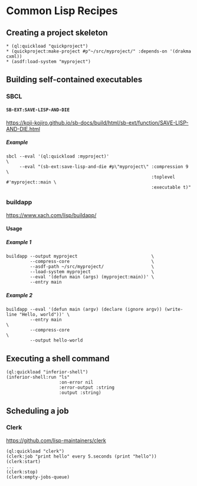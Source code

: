# Common Lisp Recipes

## Creating a project skeleton

```
* (ql:quickload "quickproject")
* (quickproject:make-project #p"~/src/myproject/" :depends-on '(drakma cxml))
* (asdf:load-system "myproject")
```

## Building self-contained executables

### SBCL

#### `SB-EXT:SAVE-LISP-AND-DIE`

https://koji-kojiro.github.io/sb-docs/build/html/sb-ext/function/SAVE-LISP-AND-DIE.html

##### Example
```
sbcl --eval '(ql:quickload :myproject)'                                            \
     --eval "(sb-ext:save-lisp-and-die #p\"myproject\" :compression 9              \
                                                       :toplevel #'myproject::main \
                                                       :executable t)"
```

### buildapp

https://www.xach.com/lisp/buildapp/

#### Usage

##### Example 1
```
buildapp --output myproject                            \
         --compress-core                               \
         --asdf-path ~/src/myproject/                  \
         --load-system myproject                       \
         --eval '(defun main (args) (myproject:main))' \
         --entry main
```

##### Example 2
```
buildapp --eval '(defun main (argv) (declare (ignore argv)) (write-line "Hello, world"))' \
         --entry main                                                                     \
         --compress-core                                                                  \
         --output hello-world
```

## Executing a shell command

```
(ql:quickload "inferior-shell")
(inferior-shell:run "ls"
                    :on-error nil
                    :error-output :string
                    :output :string)
```

## Scheduling a job

### Clerk

https://github.com/lisp-maintainers/clerk

```
(ql:quickload "clerk")
(clerk:job "print hello" every 5.seconds (print "hello"))
(clerk:start)
...
(clerk:stop)
(clerk:empty-jobs-queue)
```
